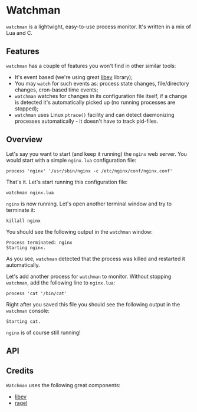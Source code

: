 # Watchman

`watchman` is a lightwight, easy-to-use process monitor. It's written in a mix of Lua and C.


## Features

`watchman` has a couple of features you won't find in other similar tools:

* It's event based (we're using great [libev](http://software.schmorp.de/pkg/libev.html) library);
* You may `watch` for such events as: process state changes, file/directory changes, cron-based time events;
* `watchman` watches for changes in its configuration file itself, if a change is detected it's automatically picked up (no running processes are stopped);
* `watchman` uses Linux `ptrace()` facility and can detect daemonizing processes automatically - it doesn't have to track pid-files.


## Overview

Let's say you want to start (and keep it running) the `nginx` web server. You would start with a simple `nginx.lua` configuration file:

    process 'nginx' '/usr/sbin/nginx -c /etc/nginx/conf/nginx.conf'

That's it. Let's start running this configuration file:

    watchman nginx.lua

`nginx` is now running. Let's open another terminal window and try to terminate it:

    killall nginx

You should see the following output in the `watchman` window:

    Process terminated: nginx
    Starting nginx.

As you see, `watchman` detected that the process was killed and restarted it automatically.

Let's add another process for `watchman` to monitor. Without stopping `watchman`, add the following line to `nginx.lua`:

    process 'cat '/bin/cat'

Right after you saved this file you should see the following output in the `watchman` console:

    Starting cat.

`nginx` is of course still running!


## API

## Credits

`Watchman` uses the following great components:

* [libev](http://software.schmorp.de/pkg/libev.html)
* [ragel](http://www.complang.org/ragel/)

